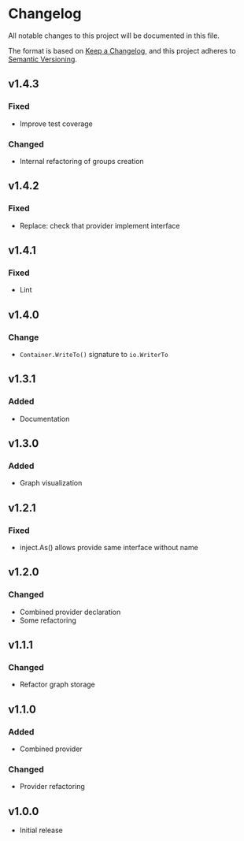 # Changelog
All notable changes to this project will be documented in this file.

The format is based on [Keep a Changelog](https://keepachangelog.com/en/1.0.0/),
and this project adheres to [Semantic Versioning](https://semver.org/spec/v2.0.0.html).

## v1.4.3

### Fixed

- Improve test coverage

### Changed

- Internal refactoring of groups creation

## v1.4.2

### Fixed

- Replace: check that provider implement interface

## v1.4.1

### Fixed

- Lint

## v1.4.0

### Change

- `Container.WriteTo()` signature to `io.WriterTo`

## v1.3.1

### Added

- Documentation

## v1.3.0

### Added

- Graph visualization

## v1.2.1

### Fixed

- inject.As() allows provide same interface without name

## v1.2.0

### Changed

- Combined provider declaration
- Some refactoring

## v1.1.1

### Changed

- Refactor graph storage

## v1.1.0

### Added

- Combined provider

### Changed

- Provider refactoring

## v1.0.0

- Initial release